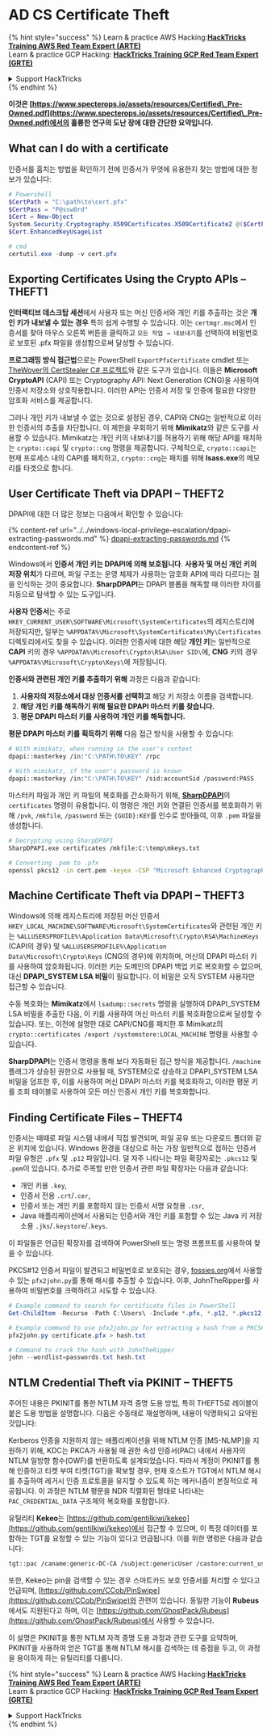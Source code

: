 # AD CS Certificate Theft

{% hint style="success" %}
Learn & practice AWS Hacking:<img src="/.gitbook/assets/arte.png" alt="" data-size="line">[**HackTricks Training AWS Red Team Expert (ARTE)**](https://training.hacktricks.xyz/courses/arte)<img src="/.gitbook/assets/arte.png" alt="" data-size="line">\
Learn & practice GCP Hacking: <img src="/.gitbook/assets/grte.png" alt="" data-size="line">[**HackTricks Training GCP Red Team Expert (GRTE)**<img src="/.gitbook/assets/grte.png" alt="" data-size="line">](https://training.hacktricks.xyz/courses/grte)

<details>

<summary>Support HackTricks</summary>

* Check the [**subscription plans**](https://github.com/sponsors/carlospolop)!
* **Join the** 💬 [**Discord group**](https://discord.gg/hRep4RUj7f) or the [**telegram group**](https://t.me/peass) or **follow** us on **Twitter** 🐦 [**@hacktricks\_live**](https://twitter.com/hacktricks\_live)**.**
* **Share hacking tricks by submitting PRs to the** [**HackTricks**](https://github.com/carlospolop/hacktricks) and [**HackTricks Cloud**](https://github.com/carlospolop/hacktricks-cloud) github repos.

</details>
{% endhint %}

**이것은 [https://www.specterops.io/assets/resources/Certified\_Pre-Owned.pdf](https://www.specterops.io/assets/resources/Certified\_Pre-Owned.pdf)에서의 훌륭한 연구의 도난 장에 대한 간단한 요약입니다.**

## What can I do with a certificate

인증서를 훔치는 방법을 확인하기 전에 인증서가 무엇에 유용한지 찾는 방법에 대한 정보가 있습니다:
```powershell
# Powershell
$CertPath = "C:\path\to\cert.pfx"
$CertPass = "P@ssw0rd"
$Cert = New-Object
System.Security.Cryptography.X509Certificates.X509Certificate2 @($CertPath, $CertPass)
$Cert.EnhancedKeyUsageList

# cmd
certutil.exe -dump -v cert.pfx
```
## Exporting Certificates Using the Crypto APIs – THEFT1

**인터랙티브 데스크탑 세션**에서 사용자 또는 머신 인증서와 개인 키를 추출하는 것은 **개인 키가 내보낼 수 있는 경우** 특히 쉽게 수행할 수 있습니다. 이는 `certmgr.msc`에서 인증서를 찾아 마우스 오른쪽 버튼을 클릭하고 `모든 작업 → 내보내기`를 선택하여 비밀번호로 보호된 .pfx 파일을 생성함으로써 달성할 수 있습니다.

**프로그래밍 방식 접근법**으로는 PowerShell `ExportPfxCertificate` cmdlet 또는 [TheWover의 CertStealer C# 프로젝트](https://github.com/TheWover/CertStealer)와 같은 도구가 있습니다. 이들은 **Microsoft CryptoAPI** (CAPI) 또는 Cryptography API: Next Generation (CNG)을 사용하여 인증서 저장소와 상호작용합니다. 이러한 API는 인증서 저장 및 인증에 필요한 다양한 암호화 서비스를 제공합니다.

그러나 개인 키가 내보낼 수 없는 것으로 설정된 경우, CAPI와 CNG는 일반적으로 이러한 인증서의 추출을 차단합니다. 이 제한을 우회하기 위해 **Mimikatz**와 같은 도구를 사용할 수 있습니다. Mimikatz는 개인 키의 내보내기를 허용하기 위해 해당 API를 패치하는 `crypto::capi` 및 `crypto::cng` 명령을 제공합니다. 구체적으로, `crypto::capi`는 현재 프로세스 내의 CAPI를 패치하고, `crypto::cng`는 패치를 위해 **lsass.exe**의 메모리를 타겟으로 합니다.

## User Certificate Theft via DPAPI – THEFT2

DPAPI에 대한 더 많은 정보는 다음에서 확인할 수 있습니다:

{% content-ref url="../../windows-local-privilege-escalation/dpapi-extracting-passwords.md" %}
[dpapi-extracting-passwords.md](../../windows-local-privilege-escalation/dpapi-extracting-passwords.md)
{% endcontent-ref %}

Windows에서 **인증서 개인 키는 DPAPI에 의해 보호됩니다**. **사용자 및 머신 개인 키의 저장 위치**가 다르며, 파일 구조는 운영 체제가 사용하는 암호화 API에 따라 다르다는 점을 인식하는 것이 중요합니다. **SharpDPAPI**는 DPAPI 블롭을 해독할 때 이러한 차이를 자동으로 탐색할 수 있는 도구입니다.

**사용자 인증서**는 주로 `HKEY_CURRENT_USER\SOFTWARE\Microsoft\SystemCertificates`의 레지스트리에 저장되지만, 일부는 `%APPDATA%\Microsoft\SystemCertificates\My\Certificates` 디렉토리에서도 찾을 수 있습니다. 이러한 인증서에 대한 해당 **개인 키**는 일반적으로 **CAPI** 키의 경우 `%APPDATA%\Microsoft\Crypto\RSA\User SID\`에, **CNG** 키의 경우 `%APPDATA%\Microsoft\Crypto\Keys\`에 저장됩니다.

**인증서와 관련된 개인 키를 추출하기 위해** 과정은 다음과 같습니다:

1. **사용자의 저장소에서 대상 인증서를 선택하고** 해당 키 저장소 이름을 검색합니다.
2. **해당 개인 키를 해독하기 위해 필요한 DPAPI 마스터 키를 찾습니다.**
3. **평문 DPAPI 마스터 키를 사용하여 개인 키를 해독합니다.**

**평문 DPAPI 마스터 키를 획득하기 위해** 다음 접근 방식을 사용할 수 있습니다:
```bash
# With mimikatz, when running in the user's context
dpapi::masterkey /in:"C:\PATH\TO\KEY" /rpc

# With mimikatz, if the user's password is known
dpapi::masterkey /in:"C:\PATH\TO\KEY" /sid:accountSid /password:PASS
```
마스터키 파일과 개인 키 파일의 복호화를 간소화하기 위해, [**SharpDPAPI**](https://github.com/GhostPack/SharpDPAPI)의 `certificates` 명령이 유용합니다. 이 명령은 개인 키와 연결된 인증서를 복호화하기 위해 `/pvk`, `/mkfile`, `/password` 또는 `{GUID}:KEY`를 인수로 받아들여, 이후 `.pem` 파일을 생성합니다.
```bash
# Decrypting using SharpDPAPI
SharpDPAPI.exe certificates /mkfile:C:\temp\mkeys.txt

# Converting .pem to .pfx
openssl pkcs12 -in cert.pem -keyex -CSP "Microsoft Enhanced Cryptographic Provider v1.0" -export -out cert.pfx
```
## Machine Certificate Theft via DPAPI – THEFT3

Windows에 의해 레지스트리에 저장된 머신 인증서 `HKEY_LOCAL_MACHINE\SOFTWARE\Microsoft\SystemCertificates`와 관련된 개인 키는 `%ALLUSERSPROFILE%\Application Data\Microsoft\Crypto\RSA\MachineKeys` (CAPI의 경우) 및 `%ALLUSERSPROFILE%\Application Data\Microsoft\Crypto\Keys` (CNG의 경우)에 위치하며, 머신의 DPAPI 마스터 키를 사용하여 암호화됩니다. 이러한 키는 도메인의 DPAPI 백업 키로 복호화할 수 없으며, 대신 **DPAPI_SYSTEM LSA 비밀**이 필요합니다. 이 비밀은 오직 SYSTEM 사용자만 접근할 수 있습니다.

수동 복호화는 **Mimikatz**에서 `lsadump::secrets` 명령을 실행하여 DPAPI_SYSTEM LSA 비밀을 추출한 다음, 이 키를 사용하여 머신 마스터 키를 복호화함으로써 달성할 수 있습니다. 또는, 이전에 설명한 대로 CAPI/CNG를 패치한 후 Mimikatz의 `crypto::certificates /export /systemstore:LOCAL_MACHINE` 명령을 사용할 수 있습니다.

**SharpDPAPI**는 인증서 명령을 통해 보다 자동화된 접근 방식을 제공합니다. `/machine` 플래그가 상승된 권한으로 사용될 때, SYSTEM으로 상승하고 DPAPI_SYSTEM LSA 비밀을 덤프한 후, 이를 사용하여 머신 DPAPI 마스터 키를 복호화하고, 이러한 평문 키를 조회 테이블로 사용하여 모든 머신 인증서 개인 키를 복호화합니다.


## Finding Certificate Files – THEFT4

인증서는 때때로 파일 시스템 내에서 직접 발견되며, 파일 공유 또는 다운로드 폴더와 같은 위치에 있습니다. Windows 환경을 대상으로 하는 가장 일반적으로 접하는 인증서 파일 유형은 `.pfx` 및 `.p12` 파일입니다. 덜 자주 나타나는 파일 확장자로는 `.pkcs12` 및 `.pem`이 있습니다. 추가로 주목할 만한 인증서 관련 파일 확장자는 다음과 같습니다:
- 개인 키용 `.key`,
- 인증서 전용 `.crt`/`.cer`,
- 인증서 또는 개인 키를 포함하지 않는 인증서 서명 요청용 `.csr`,
- Java 애플리케이션에서 사용되는 인증서와 개인 키를 포함할 수 있는 Java 키 저장소용 `.jks`/`.keystore`/`.keys`.

이 파일들은 언급된 확장자를 검색하여 PowerShell 또는 명령 프롬프트를 사용하여 찾을 수 있습니다.

PKCS#12 인증서 파일이 발견되고 비밀번호로 보호되는 경우, [fossies.org](https://fossies.org/dox/john-1.9.0-jumbo-1/pfx2john_8py_source.html)에서 사용할 수 있는 `pfx2john.py`를 통해 해시를 추출할 수 있습니다. 이후, JohnTheRipper를 사용하여 비밀번호를 크랙하려고 시도할 수 있습니다.
```powershell
# Example command to search for certificate files in PowerShell
Get-ChildItem -Recurse -Path C:\Users\ -Include *.pfx, *.p12, *.pkcs12, *.pem, *.key, *.crt, *.cer, *.csr, *.jks, *.keystore, *.keys

# Example command to use pfx2john.py for extracting a hash from a PKCS#12 file
pfx2john.py certificate.pfx > hash.txt

# Command to crack the hash with JohnTheRipper
john --wordlist=passwords.txt hash.txt
```
## NTLM Credential Theft via PKINIT – THEFT5

주어진 내용은 PKINIT를 통한 NTLM 자격 증명 도용 방법, 특히 THEFT5로 레이블이 붙은 도용 방법을 설명합니다. 다음은 수동태로 재설명하며, 내용이 익명화되고 요약된 것입니다:

Kerberos 인증을 지원하지 않는 애플리케이션을 위해 NTLM 인증 [MS-NLMP]을 지원하기 위해, KDC는 PKCA가 사용될 때 권한 속성 인증서(PAC) 내에서 사용자의 NTLM 일방향 함수(OWF)를 반환하도록 설계되었습니다. 따라서 계정이 PKINIT를 통해 인증하고 티켓 부여 티켓(TGT)을 확보할 경우, 현재 호스트가 TGT에서 NTLM 해시를 추출하여 레거시 인증 프로토콜을 유지할 수 있도록 하는 메커니즘이 본질적으로 제공됩니다. 이 과정은 NTLM 평문을 NDR 직렬화된 형태로 나타내는 `PAC_CREDENTIAL_DATA` 구조체의 복호화를 포함합니다.

유틸리티 **Kekeo**는 [https://github.com/gentilkiwi/kekeo](https://github.com/gentilkiwi/kekeo)에서 접근할 수 있으며, 이 특정 데이터를 포함하는 TGT를 요청할 수 있는 기능이 있다고 언급됩니다. 이를 위한 명령은 다음과 같습니다:
```bash
tgt::pac /caname:generic-DC-CA /subject:genericUser /castore:current_user /domain:domain.local
```
또한, Kekeo는 pin을 검색할 수 있는 경우 스마트카드 보호 인증서를 처리할 수 있다고 언급되며, [https://github.com/CCob/PinSwipe](https://github.com/CCob/PinSwipe)와 관련이 있습니다. 동일한 기능이 **Rubeus**에서도 지원된다고 하며, 이는 [https://github.com/GhostPack/Rubeus](https://github.com/GhostPack/Rubeus)에서 사용할 수 있습니다.

이 설명은 PKINIT을 통한 NTLM 자격 증명 도용 과정과 관련 도구를 요약하며, PKINIT을 사용하여 얻은 TGT를 통해 NTLM 해시를 검색하는 데 중점을 두고, 이 과정을 용이하게 하는 유틸리티를 다룹니다.

{% hint style="success" %}
Learn & practice AWS Hacking:<img src="/.gitbook/assets/arte.png" alt="" data-size="line">[**HackTricks Training AWS Red Team Expert (ARTE)**](https://training.hacktricks.xyz/courses/arte)<img src="/.gitbook/assets/arte.png" alt="" data-size="line">\
Learn & practice GCP Hacking: <img src="/.gitbook/assets/grte.png" alt="" data-size="line">[**HackTricks Training GCP Red Team Expert (GRTE)**<img src="/.gitbook/assets/grte.png" alt="" data-size="line">](https://training.hacktricks.xyz/courses/grte)

<details>

<summary>Support HackTricks</summary>

* Check the [**subscription plans**](https://github.com/sponsors/carlospolop)!
* **Join the** 💬 [**Discord group**](https://discord.gg/hRep4RUj7f) or the [**telegram group**](https://t.me/peass) or **follow** us on **Twitter** 🐦 [**@hacktricks\_live**](https://twitter.com/hacktricks\_live)**.**
* **Share hacking tricks by submitting PRs to the** [**HackTricks**](https://github.com/carlospolop/hacktricks) and [**HackTricks Cloud**](https://github.com/carlospolop/hacktricks-cloud) github repos.

</details>
{% endhint %}
